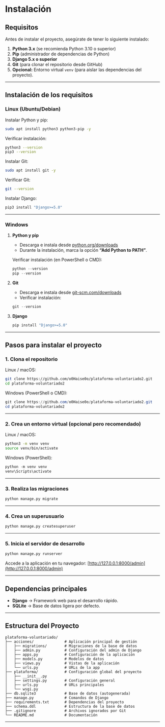 # Instalación

## Requisitos

Antes de instalar el proyecto, asegúrate de tener lo siguiente instalado:

1. **Python 3.x** (se recomienda Python 3.10 o superior)
2. **Pip** (administrador de dependencias de Python)
3. **Django 5.x o superior**
4. **Git** (para clonar el repositorio desde GitHub)
5. **Opcional:** Entorno virtual `venv` (para aislar las dependencias del proyecto).

---

## Instalación de los requisitos

### Linux (Ubuntu/Debian)

Instalar Python y pip:

```bash
sudo apt install python3 python3-pip -y
```

Verificar instalación:

```bash
python3 --version
pip3 --version
```

Instalar Git:

```bash
sudo apt install git -y
```

Verificar Git:

```bash
git --version
```

Instalar Django:

```bash
pip3 install "Django>=5.0"
```

---

### Windows

1. **Python y pip**

   * Descarga e instala desde [python.org/downloads](https://www.python.org/downloads/)
   * Durante la instalación, marca la opción **“Add Python to PATH”**.

   Verificar instalación (en PowerShell o CMD):

   ```powershell
   python --version
   pip --version
   ```

2. **Git**

   * Descarga e instala desde [git-scm.com/downloads](https://git-scm.com/downloads)
   * Verificar instalación:

   ```powershell
   git --version
   ```

3. **Django**

   ```powershell
   pip install "Django>=5.0"
   ```

---

## Pasos para instalar el proyecto

### 1. Clona el repositorio

Linux / macOS:

```bash
git clone https://github.com/o0Haise0o/plataforma-voluntariado2.git
cd plataforma-voluntariado2
```

Windows (PowerShell o CMD):

```powershell
git clone https://github.com/o0Haise0o/plataforma-voluntariado2.git
cd plataforma-voluntariado2
```

---

### 2. Crea un entorno virtual (opcional pero recomendado)

Linux / macOS:

```bash
python3 -m venv venv
source venv/bin/activate
```

Windows (PowerShell):

```powershell
python -m venv venv
venv\Scripts\activate
```

---


### 3. Realiza las migraciones

```bash
python manage.py migrate
```

---

### 4. Crea un superusuario

```bash
python manage.py createsuperuser
```

---

### 5. Inicia el servidor de desarrollo

```bash
python manage.py runserver
```

Accede a la aplicación en tu navegador:
[http://127.0.0.1:8000/admin](http://127.0.0.1:8000/admin)

---

##  Dependencias principales

* **Django** → Framework web para el desarrollo rápido.
* **SQLite** → Base de datos ligera por defecto.
---

## Estructura del Proyecto

```
plataforma-voluntariado/
├── acciones/              # Aplicación principal de gestión
│   ├── migrations/        # Migraciones de la base de datos
│   ├── admin.py           # Configuración del admin de Django
│   ├── apps.py            # Configuración de la aplicación
│   ├── models.py          # Modelos de datos
│   ├── views.py           # Vistas de la aplicación
│   └── urls.py            # URLs de la app
├── plataforma/            # Configuración global del proyecto
│   ├── __init__.py
│   ├── settings.py        # Configuración general
│   ├── urls.py            # URLs principales
│   └── wsgi.py
├── db.sqlite3             # Base de datos (autogenerada)
├── manage.py              # Comandos de Django
├── requirements.txt       # Dependencias del proyecto
├── schema.ddl             # Estructura de la base de datos
├── .gitignore             # Archivos ignorados por Git
└── README.md              # Documentación
```

---
